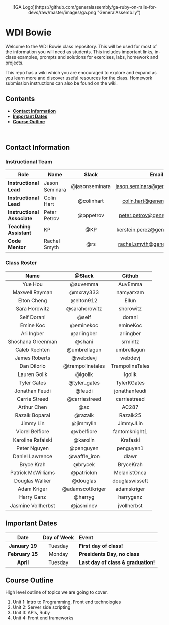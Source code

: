 <center>
![GA Logo](https://github.com/generalassembly/ga-ruby-on-rails-for-devs/raw/master/images/ga.png "GeneralAssemb.ly")
</center>

# WDI Bowie

Welcome to the WDI Bowie class repository. This will be used for most of the information you will need as students. This includes important links, in-class examples, prompts and solutions for exercises, labs, homework and projects.

This repo has a wiki which you are encouraged to explore and expand as you learn more and discover useful resources for the class. Homework submission instructions can also be found on the wiki.

## Contents

- [**Contact Information**](#contact-information)
- [**Important Dates**](#important-dates)
- [**Course Outline**](#course-outline)

<br>

## Contact Information

### Instructional Team

| Role                   | Name               | Slack       | Email         | GitHub |
|------------------------|--------------------|:-------------:|:-------------:|:------:|
| **Instructional Lead** | Jason Seminara | @jasonseminara | jason.seminara@generalassemb.ly | [jasonseminara][jasonseminara] |
| **Instructional Lead** | Colin Hart | @colinhart | colin.hart@generalassemb.ly | [ColinTheRobot][ColinTheRobot] |
| **Instructional Associate** | Peter Petrov | @pppetrov | peter.petrov@generalassemb.ly | [pppetrov][pppetrov] |
| **Teaching Assistant** | KP | @KP | kerstein.perez@generalassemb.ly | [kersteinperez][kersteinperez] |
| **Code Mentor** | Rachel Smyth | @rs | rachel.smyth@generalassemb.ly | [RachelScodes][RachelScodes] |

### Class Roster

| Name | @Slack | Github |
| :--: | :----: | :----: |
|Yue Hou|@auvemma|AuvEmma|
|Maxwell Rayman|@mxray333|namyarxam|
|Elton Cheng|@elton912|Ellun|
|Sara Horowitz|@sarahorowitz|shorowitz|
|Seif Dorani|@seif|dorani|
|Emine Koc|@eminekoc|emineKoc|
|Ari Ingber|@ariingber|ariingber|
|Shoshana Greenman|@shani|srmintz|
|Caleb Rechten|@umbrellagun|umbrellagun|
|James Roberts|@webdevj|webdevj|
|Dan DiIorio|@trampolinetales|TrampolineTales|
|Lauren Golik|@lgolik|lgolik|
|Tyler Gates|@tyler_gates|TylerKGates|
|Jonathan Feudi|@feudi|jonathanfeudi|
|Carrie Streed|@carriestreed|carriestreed|
|Arthur Chen|@ac|AC287|
|Razaik Boparai|@razaik|Razaik25|
|Jimmy Lin|@jimmylin|JimmyJLin|
|Viorel Belfiore|@vbelfiore|fantomknight1|
|Karoline Rafalski|@karolin|Krafaski|
|Peter Nguyen|@penguyen|penguyen1|
|Daniel Lawrence|@waffle_iron|dlawr|
|Bryce Krah|@brycek|BryceKrah|
|Patrick McWilliams|@patrickm|MelanistOnca|
|Douglas Walker|@douglas|douglaswissett|
|Adam Kriger|@adamscottkriger|adamskriger|
|Harry Ganz|@harryg|harryganz|
|Jasmine Vollherbst|@jasminev|jvollherbst|

## Important Dates

| Date | Day of Week | Event |
|:----:|:-----------:|:------|
| **January 19**  | Tuesday  | **First day of class!** |
| **February 15** | Monday  | **Presidents Day, no class** |
| **April**    | Tuesday | **Last day of class & graduation!** |

## Course Outline

High level outline of topics we are going to cover.

1. Unit 1: Intro to Programming, Front end technologies
2. Unit 2: Server side scripting
3. Unit 3: APIs, Ruby
4. Unit 4: Front end frameworks


